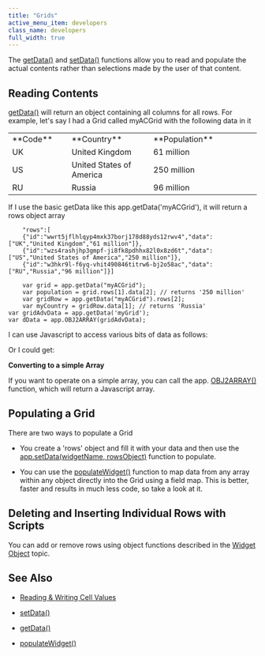```yaml
---
title: "Grids"
active_menu_item: developers
class_name: developers
full_width: true
---
```



The [getData()](/developers/user-guide/scripting-apis/client-api/widget-data-state-manipulation/getdata) and [setData()](/developers/user-guide/scripting-apis/client-api/widget-data-state-manipulation/setdata) functions allow you to read and populate the actual contents rather than selections made by the user of that content.

## Reading Contents

[getData()](/developers/user-guide/scripting-apis/client-api/widget-data-state-manipulation/getdata) will return an object containing all columns for all rows. For example, let's say I had a Grid called myACGrid with the following data in it

<table>
<tr>
<td width="75">
**Code**

</td>
<td width="22">
</td>
<td width="183">
**Country**

</td>
<td width="27">
</td>
<td width="394">
**Population**

</td>
</tr>
<tr>
<td width="75">
UK

</td>
<td width="22">
</td>
<td width="183">
United Kingdom

</td>
<td width="27">
</td>
<td width="394">
61 million

</td>
</tr>
<tr>
<td width="75">
US

</td>
<td width="22">
</td>
<td width="183">
United States of America

</td>
<td width="27">
</td>
<td width="394">
250 million

</td>
</tr>
<tr>
<td width="75">
RU

</td>
<td width="22">
</td>
<td width="183">
Russia

</td>
<td width="27">
</td>
<td width="394">
96 million

</td>
</tr>
</table>

If I use the basic getData like this app.getData('myACGrid'), it will return a rows object array

        "rows":[
        {"id":"wwrt5jflhlqyp4mxk37borj178d88yds12rwv4","data":["UK","United Kingdom","61 million"]},
        {"id":"wzs4rashjhp3gmpf-ji8fk8pdhhx82l0x8zd6t","data":["US","United States of America","250 million"]},
        {"id":"w3hkr9l-f6yq-vhit490846titrw6-bj2o58ac","data":["RU","Russia","96 million"]}]
     
        var grid = app.getData("myACGrid");
        var population = grid.rows[1].data[2]; // returns '250 million'
        var gridRow = app.getData("myACGrid").rows[2];
        var myCountry = gridRow.data[1]; // returns 'Russia'
    var gridAdvData = app.getData('myGrid');
    var dData = app.OBJ2ARRAY(gridAdvData);
     
   

I can use Javascript to access various bits of data as follows:

Or I could get:

**Converting to a simple Array**

If you want to operate on a simple array, you can call the app. [OBJ2ARRAY()](/developers/user-guide/scripting-apis/client-api/conversion-functions/advancedtoarray) function, which will return a Javascript array.

## Populating a Grid

There are two ways to populate a Grid

 - You create a 'rows' object and fill it with your data and then use the [app.setData(widgetName, rowsObject)](/developers/user-guide/scripting-apis/client-api/widget-data-state-manipulation/setdata) function to populate.

 - You can use the [populateWidget()](/developers/user-guide/scripting-apis/client-api/widget-data-state-manipulation/populatewidget/) function to map data from any array within any object directly into the Grid using a field map. This is better, faster and results in much less code, so take a look at it.

## Deleting and Inserting Individual Rows with Scripts

You can add or remove rows using object functions described in the [Widget Object](/developers/user-guide/scripting-apis/client-api/objects-titbits/widget-object) topic.

## See Also

 - [Reading & Writing Cell Values](/developers/user-guide/scripting-apis/client-scripting-overview/scripting-with-javascript/widget-reading-writing/widget-values-reading-writing-user-entered-data/grids-repeater-containers)

 - [setData()](/developers/user-guide/scripting-apis/client-api/widget-data-state-manipulation/setdata)

 - [getData()](/developers/user-guide/scripting-apis/client-api/widget-data-state-manipulation/getdata)

 - [populateWidget()](/developers/user-guide/scripting-apis/client-api/widget-data-state-manipulation/populatewidget/)


